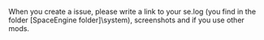When you create a issue, please write a link to your se.log (you find in the folder [SpaceEngine folder]\system), screenshots and if you use other mods.
